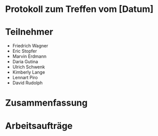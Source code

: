 # Protokoll zum Treffen vom [Datum]

# Teilnehmer
- Friedrich Wagner
- Eric Stopfer
- Marvin Erdmann
- Daria Gutina
- Ulrich Schwenk
- Kimberly Lange
- Lennart Piro
- David Rudolph

# Zusammenfassung

# Arbeitsaufträge
